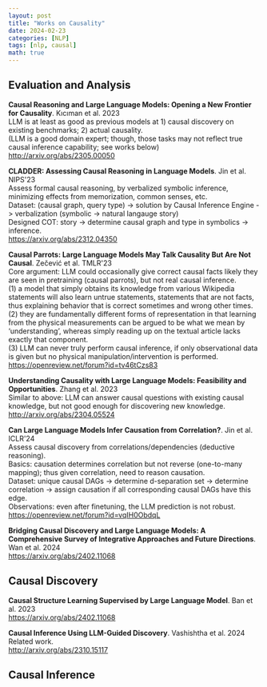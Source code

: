```yaml
---
layout: post
title: "Works on Causality"
date: 2024-02-23
categories: [NLP]
tags: [nlp, causal]
math: true
---
```


## Evaluation and Analysis

**Causal Reasoning and Large Language Models: Opening a New Frontier for Causality**. Kıcıman et al. 2023\
LLM is at least as good as previous models at 1) causal discovery on existing benchmarks; 2) actual causality.\
(LLM is a good domain expert; though, those tasks may not reflect true causal inference capability; see works below)\
<http://arxiv.org/abs/2305.00050>

**CLADDER: Assessing Causal Reasoning in Language Models**. Jin et al. NIPS'23\
Assess formal causal reasoning, by verbalized symbolic inference, minimizing effects from memorization, common senses, etc.\
Dataset: (causal graph, query type) -> solution by Causal Inference Engine -> verbalization (symbolic -> natural langauge story)\
Designed COT: story -> determine causal graph and type in symbolics -> inference.\
<https://arxiv.org/abs/2312.04350>

**Causal Parrots: Large Language Models May Talk Causality But Are Not Causal**. Zečević et al. TMLR'23\
Core argument: LLM could occasionally give correct causal facts likely they are seen in pretraining (causal parrots), but not real causal inference.\
(1) a model that simply obtains its knowledge from various Wikipedia statements will also learn untrue statements, statements that are not facts, thus explaining behavior that is correct sometimes and wrong other times.\
(2) they are fundamentally different forms of representation in that learning from the physical measurements can be argued to be what we mean by ‘understanding’, whereas simply reading up on the textual article lacks exactly that component.\
(3) LLM can never truly perform causal inference, if only observational data is given but no physical manipulation/intervention is performed.\
<https://openreview.net/forum?id=tv46tCzs83>

**Understanding Causality with Large Language Models: Feasibility and Opportunities**. Zhang et al. 2023\
Similar to above: LLM can answer causal questions with existing causal knowledge, but not good enough for discovering new knowledge.\
<http://arxiv.org/abs/2304.05524>

**Can Large Language Models Infer Causation from Correlation?**. Jin et al. ICLR'24\
Assess causal discovery from correlations/dependencies (deductive reasoning).\
Basics: causation determines correlation but not reverse (one-to-many mapping); thus given correlation, need to reason causation.\
Dataset: unique causal DAGs -> determine d-separation set -> determine correlation -> assign causation if all corresponding causal DAGs have this edge.\
Observations: even after finetuning, the LLM prediction is not robust.\
<https://openreview.net/forum?id=vqIH0ObdqL>

**Bridging Causal Discovery and Large Language Models: A Comprehensive Survey of Integrative Approaches and Future Directions**. Wan et al. 2024\
<https://arxiv.org/abs/2402.11068>

## Causal Discovery

**Causal Structure Learning Supervised by Large Language Model**. Ban et al. 2023\
<https://arxiv.org/abs/2402.11068>

**Causal Inference Using LLM-Guided Discovery**. Vashishtha et al. 2024\
Related work.\
<http://arxiv.org/abs/2310.15117>

## Causal Inference

